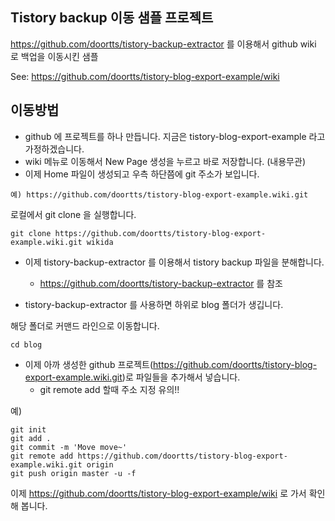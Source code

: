 Tistory backup 이동 샘플 프로젝트
---

https://github.com/doortts/tistory-backup-extractor 를 이용해서 github wiki 로 백업을 이동시킨 샘플

See: https://github.com/doortts/tistory-blog-export-example/wiki


이동방법
---

- github 에 프로젝트를 하나 만듭니다. 지금은 tistory-blog-export-example 라고 가정하겠습니다.
- wiki 메뉴로 이동해서 New Page 생성을 누르고 바로 저장합니다. (내용무관)
- 이제 Home 파일이 생성되고 우측 하단쯤에 git 주소가 보입니다.

```
예) https://github.com/doortts/tistory-blog-export-example.wiki.git
```

로컬에서 git clone 을 실행합니다.

```
git clone https://github.com/doortts/tistory-blog-export-example.wiki.git wikida

```

- 이제 tistory-backup-extractor 를 이용해서 tistory backup 파일을 분해합니다.
  - https://github.com/doortts/tistory-backup-extractor  를 참조

- tistory-backup-extractor 를 사용하면 하위로 blog 폴더가 생깁니다.

해당 폴더로 커맨드 라인으로 이동합니다.

```
cd blog
```

- 이제 아까 생성한 github 프로젝트(https://github.com/doortts/tistory-blog-export-example.wiki.git)로 파일들을 추가해서 넣습니다. 
   - git remote add 할때 주소 지정 유의!!

예)
```
git init
git add .
git commit -m 'Move move~'
git remote add https://github.com/doortts/tistory-blog-export-example.wiki.git origin
git push origin master -u -f

```

이제 https://github.com/doortts/tistory-blog-export-example/wiki 로 가서 확인해 봅니다.

